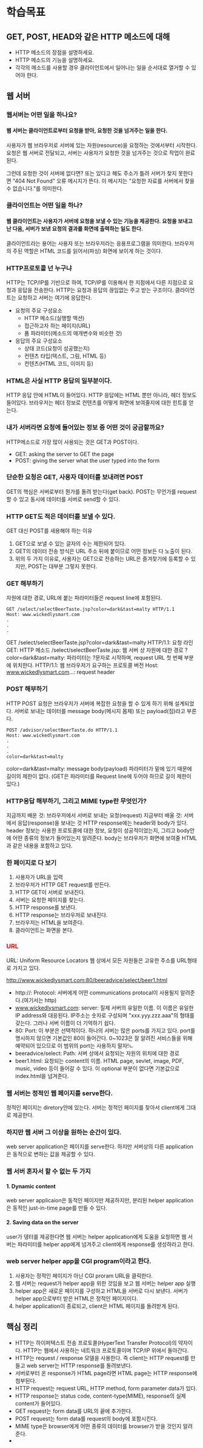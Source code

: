 # 학습목표
## GET, POST, HEAD와 같은 HTTP 메소드에 대해
* HTTP 메소드의 장점을 설명하세요.
* HTTP 메소드의 기능을 설명하세요.
* 각각의 메소드를 사용할 경우 클라이언트에서 일어나는 일을 순서대로 열거할 수 있어야 한다.

## 웹 서버
### 웹서버는 어떤 일을 하나요?
#### 웹 서버는 클라이언트로부터 요청을 받아, 요청한 것을 넘겨주는 일을 한다.
사용자가 웹 브라우저로 서버에 있는 자원(resource)을 요청하는 것에서부터 시작한다. 요청은 웹 서버로 전달되고, 서버는 사용자가 요청한 것을 넘겨주는 것으로 작업이 완료된다.

그런데 요청한 것이 서버에 없다면? 또는 있다고 해도 주소가 틀려 서버가 찾지 못한다면 "404 Not Found" 오류 메시지가 뜬다. 이 메시지는 "요청한 자료를 서버에서 찾을 수 없습니다."를 의미한다.

### 클라이언트는 어떤 일을 하나?
#### 웹 클라이언트는 사용자가 서버에 요청을 보낼 수 있는 기능을 제공한다. 요청을 보내고 난 다음, 서버가 보낸 요청의 결과를 화면에 출력하는 일도 한다.
클라이언트라는 용어는 사용자 또는 브라우저라는 응용프로그램을 의미한다. 브라우저의 주된 역할은 HTML 코드를 읽어서(파싱) 화면에 보이게 하는 것이다.

### HTTP프로토콜 넌 누구냐
HTTP는 TCP/IP를 기반으로 하여, TCP/IP를 이용해서 한 지점에서 다른 지점으로 요청과 응답을 전송한다.
HTTP는 요청과 응답의 끊임없는 주고 받는 구조이다.
클라이언트는 요청하고 서버는 여기에 응답한다.
* 요청의 주요 구성요소
    - HTTP 메소드(실행할 액션)
    - 접근하고자 하는 페이지(URL)
    - 폼 파라미터(메소드의 매개변수와 비슷한 것)
* 응답의 주요 구성요소
    - 상태 코드(요청이 성공했는지)
    - 컨텐츠 타입(텍스트, 그림, HTML 등)
    - 컨텐츠(HTML 코드, 이미지 등)

### HTML은 사실 HTTP 응답의 일부분이다.
HTTP 응답 안에 HTML이 들어있다. HTTP 응답에는 HTML 뿐만 아니라, 헤더 정보도 들어있다.
브라우저는 헤더 정보로 컨텐츠를 어떻게 화면에 보여줄지에 대한 힌트를 얻는다.

### 내가 서버라면 요청에 들어있는 정보 중 어떤 것이 궁금할까요?
HTTP메소드로 가장 많이 사용되는 것은 GET과 POST이다.
- GET: asking the server to GET the page
- POST: giving the server what the user typed into the form

### 단순한 요청은 GET, 사용자 데이터를 보내려면 POST
GET의 핵심은 서버로부터 뭔가를 돌려 받는다(get back).
POST는 무언가를 request할 수 있고 동시에 데이터를 서버로 send할 수 있다.

### HTTP GET도 적은 데이터를 보낼 수 있다.
GET 대신 POST를 새용해야 하는 이유
1. GET으로 보낼 수 있는 글자의 수는 제한되어 있다.
2. GET의 데이터 전송 방식은 URL 주소 뒤에 붙이므로 어떤 정보든 다 노출이 된다.
3. 위의 두 가지 이유로, 사용자는 GET으로 전송하는 URL은 즐겨찾기에 등록할 수 있지만, POST는 대부분 그렇지 못한다.

### GET 해부하기
자원에 대한 경로, URL에 붙는 파라미터들은 request line에 포함된다.
```http
GET /select/selectBeerTaste.jsp?color=dark&tast=malty HTTP/1.1
Host: www.wickedlysmart.com
.
.
.
```
GET /select/selectBeerTaste.jsp?color=dark&tast=malty HTTP/1.1: 요청 라인
GET: HTTP 메소드
/select/selectBeerTaste.jsp: 웹 서버 상 자원에 대한 경로
?color=dark&tast=malty: 파라미터는 ?문자로 시작하며, request URL 첫 번째 부분에 위치한다.
HTTP/1.1: 웹 브라우저가 요구하는 프로토콜 버전
Host: www.wickedlysmart.com...: request header

### POST 해부하기
HTTP POST 요청은 브라우저가 서버에 복잡한 요청을 할 수 있게 하기 위해 설계되었다.
서버로 보내는 데이터를 message body(메시지 몸체) 또는 payload(짐)라고 부른다.
```http
POST /advisor/selectBeerTaste.do HTTP/1.1
Host: www.wickedlysmart.com
.
.
.
color=dark&tast=malty
```
color=dark&tast=malty: message body(payload)
파라미터가 밑에 있기 때문에 길이의 제한이 없다. (GET은 파라미터를 Request line에 두어야 하므로 길이 제한이 있다.)

### HTTP응답 해부하기, 그리고 MIME type란 무엇인가?
지금까지 배운 것: 브라우저에서 서버로 보내는 요청(request)
지금부터 배울 것: 서버에서 응답(response)을 보내는 것
HTTP response에는 header와 body가 있다.
header 정보는 사용한 프로토콜에 대한 정보, 요청이 성공적이었는지, 그리고 body안에 어떤 종류의 정보가 들어있는지 알려준다.
body는 브라우저가 화면에 보여줄 HTML과 같은 내용을 포함하고 있다.

### 한 페이지로 다 보기
1. 사용자가 URL을 입력
2. 브라우저가 HTTP GET request를 만든다.
3. HTTP GET이 서버로 보내진다.
4. 서버는 요청한 페이지를 찾는다.
5. HTTP response를 보낸다.
6. HTTP response는 브라우저로 보내진다.
7. 브라우저는 HTML을 보여준다.
8. 클라이언트는 화면을 본다.

### <span style="color:red">URL</span>
URL: Uniform Resource Locators
웹 상에서 모든 자원들은 고유한 주소를 URL형태로 가지고 있다.

http://www.wickedlysmart.com:80/beeradvice/select/beer1.html

- http://: Protocol: 서버에게 어떤 communications protocal이 사용될지 알려준다.(여기서는 http)
- www.wickedlysmart.com: server: 질제 서버의 유일한 이름. 이 이름은 유일한 IP address와 대응된다. IP주소는 숫자로 구성되며 "xxx.yyy.zzz.aaa"의 형태를 갖는다. 그러나 서버 이름이 더 기억하기 쉽다.
- 80: Port: 이 부분은 선택적이다. 하나의 서버는 많은 ports를 가지고 있다. port를 명시하지 않으면 기본값인 80이 들어간다. 0~1023은 잘 알려진 서비스들을 위해 예약되어 있으므로 이 범위의 port는 사용하지 말자!ㄴ
- beeradvice/select: Path: 서버 상에서 요청되는 자원의 위치에 대한 경로
- beer1.html: 요청되는 content의 이름. HTML page, sevlet, image, PDF, music, video 등이 들어갈 수 있다. 이 optional 부분이 없다면 기본값으로 index.html을 넘겨준다.

### 웹 서버는 정적인 웹 페이지를 serve한다.
정적인 페이지는 diretory안에 있는다. 서버는 정적인 페이지를 찾아서 client에게 그대로 제공한다. 

### 하지만 웹 서버 그 이상을 원하는 순간이 있다.
web server application은 페이지를 serve한다. 
하지만 서버상의 다른 application은 동적으로 변하는 값을 제공할 수 있다.

### 웹 서버 혼자서 할 수 없는 두 가지
#### 1. Dynamic content
web server applicaion은 동적인 페이지만 제공하지만, 분리된 helper application은 동적인 just-in-time page를 만들 수 있다.

#### 2. Saving data on the server
user가 뎅터를 제공한다면 웹 서버는 helper application에게 도움을 요청하면 웹 서버는 파라미터를 helper app에게 넘겨주고 client에게 response를 생성하라고 한다.

### web server helper app을 CGI program이라고 한다.
1. 사용자는 정적인 페이지가 아닌 CGI proram URL을 클릭한다.
2. 웹 서버는 request가 helper app을 위한 것임을 보고 웹 서버는 helper app 실행
3. helper app은 새로운 페이지를 구성하고 HTML을 서버로 다시 보낸다. 서버가 helper app으로부터 받은 HTML은 정적인 페이지이다.
4. helper application이 종료되고, client은 HTML 페이지를 돌려받게 된다.

## 핵심 정리
* HTTP는 하이퍼텍스트 전송 프로토콜(HyperText Transfer Protocol)의 약자이다. HTTP는 웹에서 사용하는 네트워크 프로토콜이며 TCP/IP 위에서 돌아간다.
* HTTP는 request / response 모델을 사용한다. 즉 client는 HTTP request를 만들고 web server는 HTTP response를 돌려보낸다. 
* 서버로부터 온 response가 HTML page라면 HTML page는 HTTP response에 첨부된다.
* HTTP request는 request URL, HTTP method, form parameter data가 있다.
* HTTP response는 status code, content-type(MIME), response의 실제 content가 들어있다.
* GET request는 form data를 URL의 끝에 추가한다.
* POST request는 form data를 request의 body에 포함시킨다.
* MIME type은 browser에게 어떤 종류의 데이터를 browser가 받을 것인지 알려준다.
* 